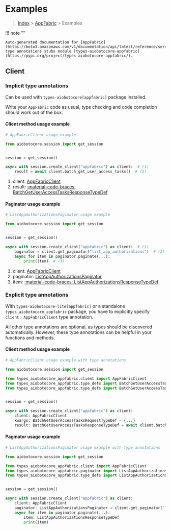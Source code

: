 # Examples

> [Index](../README.md) > [AppFabric](./README.md) > Examples

!!! note ""

    Auto-generated documentation for [AppFabric](https://boto3.amazonaws.com/v1/documentation/api/latest/reference/services/appfabric.html#appfabric)
    type annotations stubs module [types-aiobotocore-appfabric](https://pypi.org/project/types-aiobotocore-appfabric/).

## Client

### Implicit type annotations

Can be used with `types-aiobotocore[appfabric]` package installed.

Write your `AppFabric` code as usual,
type checking and code completion should work out of the box.



#### Client method usage example

```python
# AppFabricClient usage example

from aiobotocore.session import get_session


session = get_session()

async with session.create_client("appfabric") as client:  # (1)
    result = await client.batch_get_user_access_tasks()  # (2)
```

1. client: [AppFabricClient](./client.md)
2. result: [:material-code-braces: BatchGetUserAccessTasksResponseTypeDef](./type_defs.md#batchgetuseraccesstasksresponsetypedef)



#### Paginator usage example

```python
# ListAppAuthorizationsPaginator usage example

from aiobotocore.session import get_session


session = get_session()

async with session.create_client("appfabric") as client:  # (1)
    paginator = client.get_paginator("list_app_authorizations")  # (2)
    async for item in paginator.paginate(...):
        print(item)  # (3)
```

1. client: [AppFabricClient](./client.md)
2. paginator: [ListAppAuthorizationsPaginator](./paginators.md#listappauthorizationspaginator)
3. item: [:material-code-braces: ListAppAuthorizationsResponseTypeDef](./type_defs.md#listappauthorizationsresponsetypedef)




### Explicit type annotations

With `types-aiobotocore-lite[appfabric]`
or a standalone `types_aiobotocore_appfabric` package, you have to explicitly specify
`client: AppFabricClient` type annotation.

All other type annotations are optional, as types should be discovered automatically.
However, these type annotations can be helpful in your functions and methods.


#### Client method usage example

```python
# AppFabricClient usage example with type annotations

from aiobotocore.session import get_session

from types_aiobotocore_appfabric.client import AppFabricClient
from types_aiobotocore_appfabric.type_defs import BatchGetUserAccessTasksResponseTypeDef
from types_aiobotocore_appfabric.type_defs import BatchGetUserAccessTasksRequestTypeDef


session = get_session()

async with session.create_client("appfabric") as client:
    client: AppFabricClient
    kwargs: BatchGetUserAccessTasksRequestTypeDef = {...}
    result: BatchGetUserAccessTasksResponseTypeDef = await client.batch_get_user_access_tasks(**kwargs)
```



#### Paginator usage example

```python
# ListAppAuthorizationsPaginator usage example with type annotations

from aiobotocore.session import get_session

from types_aiobotocore_appfabric.client import AppFabricClient
from types_aiobotocore_appfabric.paginator import ListAppAuthorizationsPaginator
from types_aiobotocore_appfabric.type_defs import ListAppAuthorizationsResponseTypeDef


session = get_session()

async with session.create_client("appfabric") as client:
    client: AppFabricClient
    paginator: ListAppAuthorizationsPaginator = client.get_paginator("list_app_authorizations")
    async for item in paginator.paginate(...):
        item: ListAppAuthorizationsResponseTypeDef
        print(item)
```


